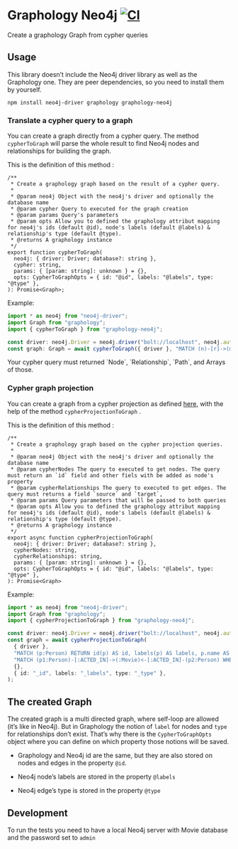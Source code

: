 #  Graphology Neo4j [![CI](https://github.com/sim51/graphology-neo4j/actions/workflows/test.yml/badge.svg)](https://github.com/sim51/graphology-neo4j/actions/workflows/test.yml)

Create a graphology Graph from cypher queries

## Usage

This library doesn’t include the Neo4j driver library as well as the Graphology one.
They are peer dependencies, so you need to install them by yourself.

    npm install neo4j-driver graphology graphology-neo4j

### Translate a cypher query to a graph

You can create a graph directly from a cypher query.
The method `cypherToGraph` will parse the whole result to find Neo4j nodes and relationships for building the graph.

This is the definition of this method :

    /**
     * Create a graphology graph based on the result of a cypher query.
     *
     * @param neo4j Object with the neo4j's driver and optionally the database name
     * @param cypher Query to executed for the graph creation
     * @param params Query's parameters
     * @param opts Allow you to defined the graphology attribut mapping for neo4j's ids (default @id), node's labels (default @labels) & relationship's type (default @type).
     * @returns A graphology instance
     */
    export function cypherToGraph(
      neo4j: { driver: Driver; database?: string },
      cypher: string,
      params: { [param: string]: unknown } = {},
      opts: CypherToGraphOpts = { id: "@id", labels: "@labels", type: "@type" },
    ): Promise<Graph>;

Example:

``` typescript
import * as neo4j from "neo4j-driver";
import Graph from "graphology";
import { cypherToGraph } from "graphology-neo4j";

const driver: neo4j.Driver = neo4j.driver("bolt://localhost", neo4j.auth.basic("neo4j", "admin"));
const graph: Graph = await cypherToGraph({ driver }, "MATCH (n)-[r]->(m) RETURN n,r,m");
```

<div class="note">
Your cypher query must returned `Node`, `Relationship`, `Path`, and Arrays of those.
</div>

### Cypher graph projection

You can create a graph from a cypher projection as defined
[here](https://neo4j.com/docs/graph-algorithms/current/projected-graph-model/cypher-projection/),
with the help of the method `cypherProjectionToGraph` .

This is the definition of this method :

    /**
     * Create a graphology graph based on the cypher projection queries.
     *
     * @param neo4j Object with the neo4j's driver and optionally the database name
     * @param cypherNodes The query to executed to get nodes. The query must return an `id` field and other fiels with be added as node's property
     * @param cypherRelationships The query to executed to get edges. The query must returns a field `source` and `target`,
     * @param params Query parameters that will be passed to both queries
     * @param opts Allow you to defined the graphology attribut mapping for neo4j's ids (default @id), node's labels (default @labels) & relationship's type (default @type).
     * @returns A graphology instance
     */
    export async function cypherProjectionToGraph(
      neo4j: { driver: Driver; database?: string },
      cypherNodes: string,
      cypherRelationships: string,
      params: { [param: string]: unknown } = {},
      opts: CypherToGraphOpts = { id: "@id", labels: "@labels", type: "@type" },
    ): Promise<Graph>

Example:

``` typescript
import * as neo4j from "neo4j-driver";
import Graph from "graphology";
import { cypherProjectionToGraph } from "graphology-neo4j";

const driver: neo4j.Driver = neo4j.driver("bolt://localhost", neo4j.auth.basic("neo4j", "admin"));
const graph = await cypherProjectionToGraph(
  { driver },
  "MATCH (p:Person) RETURN id(p) AS id, labels(p) AS labels, p.name AS name",
  "MATCH (p1:Person)-[:ACTED_IN]->(:Movie)<-[:ACTED_IN]-(p2:Person) WHERE id(p1) < id(p2) RETURN id(p1) AS source, id(p2) AS target, count(*) AS weight, 'COLLEAGUE' AS type",
  {},
  { id: "_id", labels: "_labels", type: "_type" },
);
```

## The created Graph

The created graph is a multi directed graph, where self-loop are allowed (it’s like in Neo4j).
But in Graphology the notion of `label` for nodes and `type` for relationships don’t exist.
That’s why there is the `CypherToGraphOpts` object where you can define on which property those notions will be saved.

-   Graphology and Neo4j id are the same, but they are also stored on nodes and edges in the property `@id`.

-   Neo4j node’s labels are stored in the property `@labels`

-   Neo4j edge’s type is stored in the property `@type`

## Development

To run the tests you need to have a local Neo4j server with Movie database and the password set to `admin`
